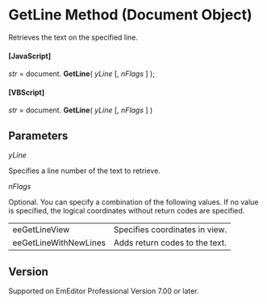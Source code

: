 # GetLine Method (Document Object)

Retrieves the text on the specified line.

#### \[JavaScript\]

_str_ = document. **GetLine**( _yLine_ \[, _nFlags_ \] );

#### \[VBScript\]

_str_ = document. **GetLine**( _yLine_ \[, _nFlags_ \] )

## Parameters

_yLine_

Specifies a line number of the text to retrieve.

_nFlags_

Optional. You can specify a combination of the following values. If no value is specified, the logical coordinates without return codes are specified.

|     |     |
| --- | --- |
| eeGetLineView | Specifies coordinates in view. |
| eeGetLineWithNewLines | Adds return codes to the text. |

## Version

Supported on EmEditor Professional Version 7.00 or later.

